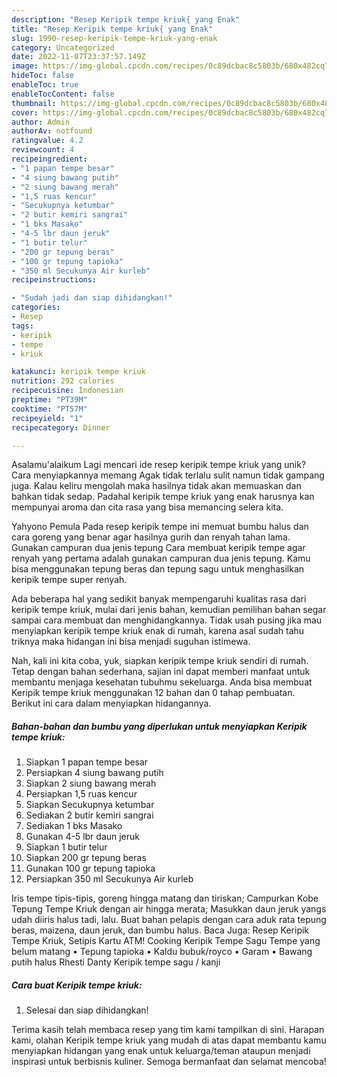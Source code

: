 ```yaml
---
description: "Resep Keripik tempe kriuk{ yang Enak"
title: "Resep Keripik tempe kriuk{ yang Enak"
slug: 1990-resep-keripik-tempe-kriuk-yang-enak
category: Uncategorized
date: 2022-11-07T23:37:57.149Z
image: https://img-global.cpcdn.com/recipes/0c89dcbac8c5803b/680x482cq70/keripik-tempe-kriuk-foto-resep-utama.jpg
hideToc: false
enableToc: true
enableTocContent: false
thumbnail: https://img-global.cpcdn.com/recipes/0c89dcbac8c5803b/680x482cq70/keripik-tempe-kriuk-foto-resep-utama.jpg
cover: https://img-global.cpcdn.com/recipes/0c89dcbac8c5803b/680x482cq70/keripik-tempe-kriuk-foto-resep-utama.jpg
author: Admin
authorAv: notfound
ratingvalue: 4.2
reviewcount: 4
recipeingredient:
- "1 papan tempe besar"
- "4 siung bawang putih"
- "2 siung bawang merah"
- "1,5 ruas kencur"
- "Secukupnya ketumbar"
- "2 butir kemiri sangrai"
- "1 bks Masako"
- "4-5 lbr daun jeruk"
- "1 butir telur"
- "200 gr tepung beras"
- "100 gr tepung tapioka"
- "350 ml Secukunya Air kurleb"
recipeinstructions:

- "Sudah jadi dan siap dihidangkan!"
categories:
- Resep
tags:
- keripik
- tempe
- kriuk

katakunci: keripik tempe kriuk 
nutrition: 292 calories
recipecuisine: Indonesian
preptime: "PT39M"
cooktime: "PT57M"
recipeyield: "1"
recipecategory: Dinner

---
```



Asalamu'alaikum Lagi mencari ide resep keripik tempe kriuk yang unik? Cara menyiapkannya memang Agak tidak terlalu sulit namun tidak gampang juga. Kalau keliru mengolah maka hasilnya tidak akan memuaskan dan bahkan tidak sedap. Padahal keripik tempe kriuk yang enak harusnya kan mempunyai aroma dan cita rasa yang bisa memancing selera kita.


Yahyono Pemula Pada resep keripik tempe ini memuat bumbu halus dan cara goreng yang benar agar hasilnya gurih dan renyah tahan lama. Gunakan campuran dua jenis tepung Cara membuat keripik tempe agar renyah yang pertama adalah gunakan campuran dua jenis tepung. Kamu bisa menggunakan tepung beras dan tepung sagu untuk menghasilkan keripik tempe super renyah.

Ada beberapa hal yang sedikit banyak mempengaruhi kualitas rasa dari keripik tempe kriuk, mulai dari jenis bahan, kemudian pemilihan bahan segar sampai cara membuat dan menghidangkannya. Tidak usah pusing jika mau menyiapkan keripik tempe kriuk enak di rumah, karena asal sudah tahu triknya maka hidangan ini bisa menjadi suguhan istimewa.


Nah, kali ini kita coba, yuk, siapkan keripik tempe kriuk sendiri di rumah. Tetap dengan bahan sederhana, sajian ini dapat memberi manfaat untuk membantu menjaga kesehatan tubuhmu sekeluarga. Anda bisa membuat Keripik tempe kriuk menggunakan 12 bahan dan 0 tahap pembuatan. Berikut ini cara dalam menyiapkan hidangannya.

<!--inarticleads1-->

##### Bahan-bahan dan bumbu yang diperlukan untuk menyiapkan Keripik tempe kriuk:

1. Siapkan 1 papan tempe besar
1. Persiapkan 4 siung bawang putih
1. Siapkan 2 siung bawang merah
1. Persiapkan 1,5 ruas kencur
1. Siapkan Secukupnya ketumbar
1. Sediakan 2 butir kemiri sangrai
1. Sediakan 1 bks Masako
1. Gunakan 4-5 lbr daun jeruk
1. Siapkan 1 butir telur
1. Siapkan 200 gr tepung beras
1. Gunakan 100 gr tepung tapioka
1. Persiapkan 350 ml Secukunya Air kurleb


Iris tempe tipis-tipis, goreng hingga matang dan tiriskan; Campurkan Kobe Tepung Tempe Kriuk dengan air hingga merata; Masukkan daun jeruk yangs udah diiris halus tadi, lalu. Buat bahan pelapis dengan cara aduk rata tepung beras, maizena, daun jeruk, dan bumbu halus. Baca Juga: Resep Keripik Tempe Kriuk, Setipis Kartu ATM! Cooking Keripik Tempe Sagu Tempe yang belum matang • Tepung tapioka • Kaldu bubuk/royco • Garam • Bawang putih halus Rhesti Danty Keripik tempe sagu / kanji 

<!--inarticleads2-->

##### Cara buat Keripik tempe kriuk:


1. Selesai dan siap dihidangkan!



Terima kasih telah membaca resep yang tim kami tampilkan di sini. Harapan kami, olahan Keripik tempe kriuk yang mudah di atas dapat membantu kamu menyiapkan hidangan yang enak untuk keluarga/teman ataupun menjadi inspirasi untuk berbisnis kuliner. Semoga bermanfaat dan selamat mencoba!
